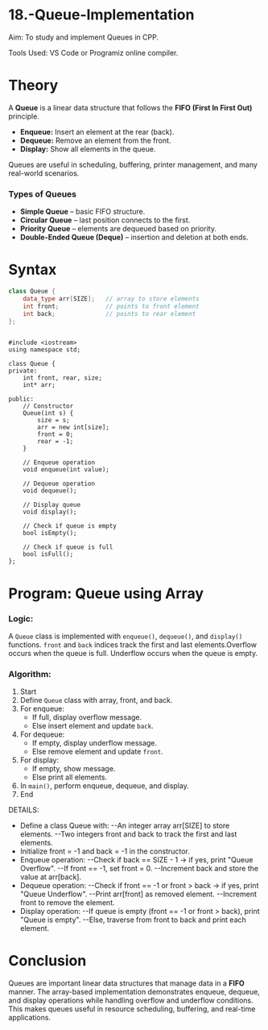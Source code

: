 # 18.-Queue-Implementation

Aim: To study and implement Queues in CPP.

Tools Used: VS Code or Programiz online compiler.


# Theory  
A **Queue** is a linear data structure that follows the **FIFO (First In First Out)** principle.  
- **Enqueue:** Insert an element at the rear (back).  
- **Dequeue:** Remove an element from the front.  
- **Display:** Show all elements in the queue.  

Queues are useful in scheduling, buffering, printer management, and many real-world scenarios.  

### Types of Queues  
- **Simple Queue** – basic FIFO structure.  
- **Circular Queue** – last position connects to the first.  
- **Priority Queue** – elements are dequeued based on priority.  
- **Double-Ended Queue (Deque)** – insertion and deletion at both ends.  
# Syntax
```cpp
class Queue {
    data_type arr[SIZE];   // array to store elements
    int front;             // points to front element
    int back;              // points to rear element
};
```


```

#include <iostream>
using namespace std;

class Queue {
private:
    int front, rear, size;
    int* arr;

public:
    // Constructor
    Queue(int s) {
        size = s;
        arr = new int[size];
        front = 0;
        rear = -1;
    }

    // Enqueue operation
    void enqueue(int value);

    // Dequeue operation
    void dequeue();

    // Display queue
    void display();

    // Check if queue is empty
    bool isEmpty();

    // Check if queue is full
    bool isFull();
};

```


# **Program: Queue using Array**  

### Logic:  
A `Queue` class is implemented with `enqueue()`, `dequeue()`, and `display()` functions. `front` and `back` indices track the first and last elements.Overflow occurs when the queue is full.  Underflow occurs when the queue is empty.  

### Algorithm:  
1. Start  
2. Define `Queue` class with array, front, and back.  
3. For enqueue:  
   - If full, display overflow message.  
   - Else insert element and update `back`.  
4. For dequeue:  
   - If empty, display underflow message.  
   - Else remove element and update `front`.  
5. For display:  
   - If empty, show message.  
   - Else print all elements.  
6. In `main()`, perform enqueue, dequeue, and display.  
7. End  


DETAILS:
- Define a class Queue with:
  --An integer array arr[SIZE] to store elements.
  --Two integers front and back to track the first and last elements.
- Initialize front = -1 and back = -1 in the constructor.
- Enqueue operation:
  --Check if back == SIZE - 1 → if yes, print "Queue Overflow".
  --If front == -1, set front = 0.
  --Increment back and store the value at arr[back].
- Dequeue operation:
  --Check if front == -1 or front > back → if yes, print "Queue Underflow".
  --Print arr[front] as removed element.
  --Increment front to remove the element.
- Display operation:
  --If queue is empty (front == -1 or front > back), print "Queue is empty".
  --Else, traverse from front to back and print each element.


# **Conclusion**  
Queues are important linear data structures that manage data in a **FIFO** manner. The array-based implementation demonstrates enqueue, dequeue, and display operations while handling overflow and underflow conditions. This makes queues useful in resource scheduling, buffering, and real-time applications.  

